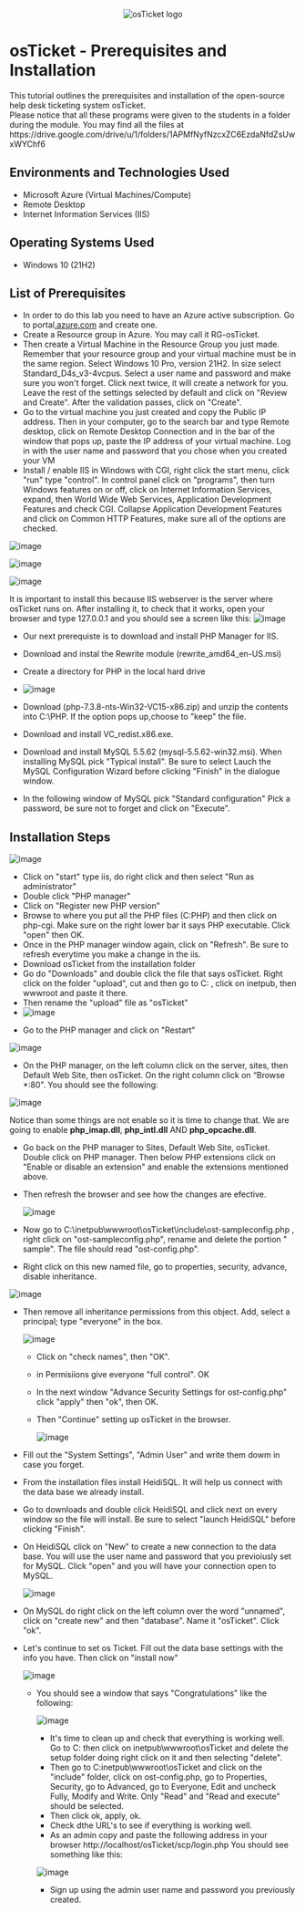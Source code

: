 <p align="center">
<img src="https://i.imgur.com/Clzj7Xs.png" alt="osTicket logo"/>
</p>

<h1>osTicket - Prerequisites and Installation</h1>
This tutorial outlines the prerequisites and installation of the open-source help desk ticketing system osTicket.<br />
Please notice that all these programs were given to the students in a folder during the module. You may find all the files at https://drive.google.com/drive/u/1/folders/1APMfNyfNzcxZC6EzdaNfdZsUwxWYChf6



<h2>Environments and Technologies Used</h2>

- Microsoft Azure (Virtual Machines/Compute)
- Remote Desktop
- Internet Information Services (IIS)

<h2>Operating Systems Used </h2>

- Windows 10</b> (21H2)

<h2>List of Prerequisites</h2>

- In order to do this lab you need to have an Azure active subscription. Go to portal[.azure.com](https://portal.azure.com/) and create one. 
- Create a Resource group in Azure. You may call it RG-osTicket.
- Then create a Virtual Machine in the Resource Group you just made. Remember that your resource group and your virtual machine must be in the same region. Select Windows 10 Pro, version 21H2. In size select Standard_D4s_v3-4vcpus. Select a user name and password and make sure you won't forget. Click next twice, it will create a network for you. Leave the rest of the settings selected by default and click on "Review and Create". After the validation passes, click on "Create".
- Go to the virtual machine you just created and copy the Public IP address. Then in your computer, go to the search bar and type Remote desktop, click on Remote Desktop Connection and in the bar of the window that pops up, paste the IP address of your virtual machine. Log in with the user name and password that you chose when you created your VM
- Install / enable IIS in Windows with CGI, right click the start menu, click "run" type "control". In control panel click on "programs", then turn Windows features on or off, click on Internet Information Services, expand, then World Wide Web Services, Application Development Features and check CGI. Collapse Application Development Features and click on Common HTTP Features, make sure all of the options are checked.
  
![image](https://github.com/user-attachments/assets/279faa96-6680-4fff-b727-e4201aced023)

![image](https://github.com/user-attachments/assets/2017d380-7380-4af5-877b-eb9db12f0fcd)                   

![image](https://github.com/user-attachments/assets/fa4e0b26-9873-45cd-ac7a-c344410854b7)


It is important to install this because IIS webserver is the server where osTicket runs on.
After installing it, to check that it works, open your browser and type 127.0.0.1 and you should see a screen like this:
![image](https://github.com/user-attachments/assets/cd2aed08-b4dc-4e69-bbb5-d11df0f4235b)

- Our next prerequiste is to download and install PHP Manager for IIS.
- Download and instal the Rewrite module (rewrite_amd64_en-US.msi)
- Create a directory for PHP in the local hard drive
- ![image](https://github.com/user-attachments/assets/727ec1d4-8326-4725-bc0c-2f5286e65b78)

- Download (php-7.3.8-nts-Win32-VC15-x86.zip) and unzip the contents into C:\PHP. If the option pops up,choose to "keep" the file.
-  Download and install VC_redist.x86.exe. 
-  Download and install MySQL 5.5.62 (mysql-5.5.62-win32.msi). When installing MySQL pick "Typical install". Be sure to select Lauch the MySQL Configuration Wizard before clicking "Finish" in the dialogue window.
-  In the following window of MySQL pick "Standard configuration" Pick a password, be sure not to forget and click on "Execute".




<h2>Installation Steps</h2>

![image](https://github.com/user-attachments/assets/3ad71286-012b-4428-aff1-84c8103a2879)
  <p>
    
- Click on "start" type iis, do right click and then select "Run as administrator"
- Double click "PHP manager"
- Click on "Register new PHP version"
- Browse to where you put all the PHP files (C:PHP) and then click on php-cgi. Make sure on the right lower bar it says PHP executable. Click "open" then OK.
- Once in the PHP manager window again, click on "Refresh". Be sure to refresh everytime you make a change in the iis.
- Download osTicket from the installation folder
- Go do "Downloads" and double click the file that says osTicket. Right click on the folder "upload", cut and then go to C: , click on inetpub, then wwwroot and paste it there.
- Then rename the "upload" file as "osTicket"
- ![image](https://github.com/user-attachments/assets/72c7c9da-aa44-4bf0-bca5-d0e0ea4b7462)
  
</p>
  
- Go to the PHP manager and click on "Restart"
  
![image](https://github.com/user-attachments/assets/31586172-3d02-46f4-9e15-8d4c1dd0bbdf)

- On the PHP manager, on the left column click on the server, sites, then Default Web Site, then osTicket. On the right column click on “Browse *:80”. You should see the following:

![image](https://github.com/user-attachments/assets/fbcbf704-fcd7-4ecf-af72-0970ca7c04fa)
</p>

Notice than some things are not enable so it is time to change that. We are going to enable **php_imap.dll**, **php_intl.dll** AND  **php_opcache.dll**.

- Go back on the PHP manager to Sites, Default Web Site, osTicket. Double click on PHP manager. Then below PHP extensions click on "Enable or disable an extension" and enable the extensions mentioned above.

- Then refresh the browser and see how the changes are efective.

  ![image](https://github.com/user-attachments/assets/927444d2-5e0c-4d44-a115-15774ebd3f4b)


- Now go to C:\inetpub\wwwroot\osTicket\include\ost-sampleconfig.php , right click on "ost-sampleconfig.php", rename and delete the portion " sample". The file should read "ost-config.php".
- Right click on this new named file, go to properties, security, advance, disable inheritance.

![image](https://github.com/user-attachments/assets/bfddb2e5-bbf7-4c7a-b6cf-debd3dbcbd06)


- Then remove all inheritance permissions from this object. Add, select a principal; type "everyone" in the box.

  ![image](https://github.com/user-attachments/assets/4fb44fa1-892b-42f2-94d5-51242114497c)

  - Click on "check names", then "OK".
  - in Permisiions give everyone "full control". OK
  - In the next window "Advance Security Settings for ost-config.php" click "apply" then "ok", then OK.
  - Then "Continue" setting up osTicket in the browser.
    
    ![image](https://github.com/user-attachments/assets/c315df89-8144-4844-8bef-aa2852a6af4c)

- Fill out the "System Settings", "Admin User" and write them dowm in case you forget.
- From the installation files install HeidiSQL. It will help us connect with the data base we already install.
- Go to downloads and double click HeidiSQL and click next on every window so the file will install. Be sure to select "launch HeidiSQL" before clicking "Finish".
- On HeidiSQL click on "New" to create a new connection to the data base. You will use the user name and password that you previoiusly set for MySQL. Click "open" and you will have your connection open to MySQL.

   ![image](https://github.com/user-attachments/assets/40bb3886-2435-4bf5-a77f-bfe50cb0db5a)

- On MySQL do right click on the left column over the word "unnamed", click on "create new" and then "database". Name it "osTicket". Click "ok". 
- Let's continue to set os Ticket. Fill out the data base settings with the info you have. Then click on "install now"

  ![image](https://github.com/user-attachments/assets/56259b86-a6e8-4281-b0fa-ab94336ec457)

  - You should see a window that says   "Congratulations" like the following:
    
 
    ![image](https://github.com/user-attachments/assets/28f20a9b-c6cf-46fd-b715-2dc8241d1772)


    - It's time to clean up and check that everything is working well. Go to  C: then click on inetpub\wwwroot\osTicket and delete the setup folder doing right click on it and then selecting "delete".
    - Then go to  C:inetpub\wwwroot\osTicket and click on the "include" folder, click on ost-config.php, go to Properties, Security, go to Advanced, go to Everyone, Edit and uncheck Fully, Modify and Write. Only "Read" and "Read and execute" should be selected.
    - Then click ok, apply, ok.
    - Check dthe URL's to see if everything is working well.
    - As an admin copy and paste the following address in your browser http://localhost/osTicket/scp/login.php You should see something like this:
   
    ![image](https://github.com/user-attachments/assets/fa8ee166-e3ee-4a1f-83ed-88ad43278669)

    - Sign up using the admin user name and password you previously created.




    






